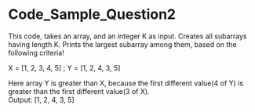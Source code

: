 # Code_Sample_Question2
This code, takes an array, and an integer K as input.
Creates all subarrays having length K.
Prints the largest subarray among them, based on the following criteria!

X = [1, 2, 3, 4, 5] ; 
Y = [1, 2, 4, 3, 5]

Here array Y is greater than X, because the first different value(4 of Y) is greater than the first different value(3 of X).    
Output: [1, 2, 4, 3, 5]
